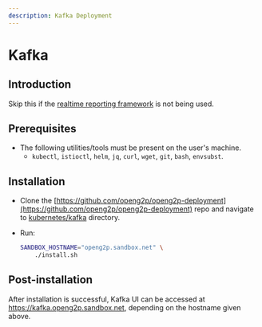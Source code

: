 ```yaml
---
description: Kafka Deployment
---
```


# Kafka

## Introduction

Skip this if the [realtime reporting framework](https://github.com/openg2p/openg2p-reporting) is not being used.

## Prerequisites

* The following utilities/tools must be present on the user's machine.
  * `kubectl`, `istioctl`, `helm`, `jq`, `curl`, `wget`, `git`, `bash`, `envsubst`.

## Installation

* Clone the [https://github.com/openg2p/openg2p-deployment](https://github.com/openg2p/openg2p-deployment) repo and navigate to [kubernetes/kafka](https://github.com/OpenG2P/openg2p-deployment/tree/main/kubernetes/kafka) directory.
*   Run:

    ```bash
    SANDBOX_HOSTNAME="openg2p.sandbox.net" \
        ./install.sh
    ```

## Post-installation

After installation is successful, Kafka UI can be accessed at https://kafka.openg2p.sandbox.net, depending on the hostname given above.
